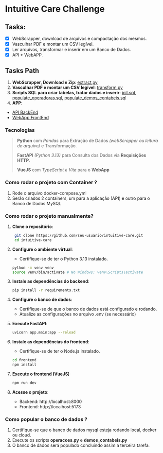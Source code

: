 # Intuitive Care Challenge

## Tasks:
- [x] WebScrapper, download de arquivos e compactação dos mesmos.
- [x] Vasculhar PDF e montar um CSV legível.
- [x] Ler arquivos, transformar e inserir em um Banco de Dados.
- [x] API + WebAPP.

## Tasks Path

1. **WebScrapper, Download e Zip**: [extract.py](./etl/extract.py)
2. **Vasculhar PDF e montar um CSV legível**: [transform.py](./etl/transform.py)
3. **Scripts SQL para criar tabelas, tratar dados e inserir**: [init.sql](./queries/init.sql), [populate_operadoras.sql](./queries/populate_operadoras.sql), [populate_demos_contabeis.sql](./queries/populate_demos_contabeis.sql)
4. **APP**:
- [API BackEnd](./app/main.py)
- [WebApp FrontEnd](./frontend/src/App.vue)

### Tecnologias

> **Python** com *Pandas* para Extração de Dados *(webScrapper ou leitura de arquivo)* e Transformação.
>
> **FastAPI** *(Python 3.13)* para Consulta dos Dados via **Requisições HTTP**.
>
>**VueJS** com *TypeScript e Vite* para o **WebApp**




### Como rodar o projeto com Container ?

1. Rode o arquivo docker-compose.yml
2. Serão criados 2 containers, um para a aplicação (API) e outro para o Banco de Dados MySQL


### Como rodar o projeto manualmente?

1. **Clone o repositório**:
   ```bash
    git clone https://github.com/seu-usuario/intuitive-care.git
    cd intuitive-care
   ```

2. **Configure o ambiente virtual**:
    - Certifique-se de ter o Python 3.13 instalado.

    ```bash
    python -m venv venv
    source venv/bin/activate # No Windows: venv\Scripts\activate
    ```

3. **Instale as dependências do backend**:
    ```bash
    pip install -r requirements.txt
    ```

4. **Configure o banco de dados**:
    - Certifique-se de que o banco de dados está configurado e rodando.
    - Atualize as configurações no arquivo .env (se necessário)

5. **Execute FastAPI**:
    ```bash
    uvicorn app.main:app --reload
    ```

6. **Instale as dependências do frontend**:
    - Certifique-se de ter o Node.js instalado.
    ```bash
    cd frontend
    npm install
    ```

7. **Execute o frontend (VueJS)**
    ```bash
    npm run dev
    ```

8. **Acesse o projeto**:
    - Backend: http://localhost:8000
    - Frontend: http://localhost:5173


### Como popular o banco de dados ?

1. Certifique-se que o banco de dados mysql esteja rodando local, docker ou cloud.
2. Execute os scripts **operacoes.py** e **demos_contabeis.py**
3. O banco de dados será populado concluindo assim a terceira tarefa.